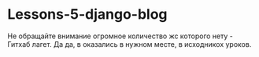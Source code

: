 # Lessons-5-django-blog

Не обращайте внимание огромное количество жс которого нету - Гитхаб лагет. Да да, в оказались в нужном месте, в исходникох уроков.
